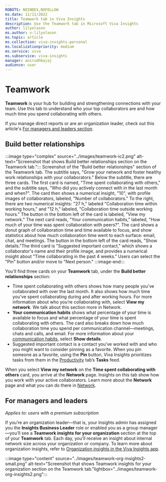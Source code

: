 ```yaml
---
ROBOTS: NOINDEX,NOFOLLOW
ms.date: 11/11/2022
title: Teamwork tab in Viva Insights
description: Use the Teamwork tab in Microsoft Viva Insights
author: lilyolason
ms.author: v-lilyolason
ms.topic: article
ms.collection: viva-insights-personal
ms.localizationpriority: medium 
ms.service: viva
ms.subservice: viva-insights
manager: anirudhbajaj
audience: user
---
```

# Teamwork

**Teamwork** is your hub for building and strengthening connections with your team. Use this tab to understand who your top collaborators are and how much time you spend collaborating with others.

If you manage direct reports or are an organization leader, check out this article's [For managers and leaders section](#for-managers-and-leaders).

## Build better relationships

:::image type="complex" source="../images/teamwork-ic2.png" alt-text="Screenshot that shows Build better relationships section on the Teamwork tab.":::
   Screenshot of the "Build better relationships" section of the Teamwork tab. The subtitle says, "Grow your network and foster healthy work relationships with your collaborators." Below the subtitle, there are three cards. The first card is named, "Time spent collaborating with others," and the subtitle says, "Who did you actively connect with in the last month and when?". The card then shows a numerical insight, "10", with profile images of collaborators, labeled, "Number of collaborators." To the right, there are two numerical insights: "27 h," labeled "Collaboration time within working hours," and "12 h," labeled, "Collaboration time outside working hours." The button in the bottom left of the card is labeled, "View my network." The next card reads, "Your communication habits," labeled, "How much of your time was spent collaboration with peers?". The card shows a donut graph of collaboration time and time available to focus, and show statistics about how much collaboration time went to each surface: email, chat, and meetings. The button in the bottom left of the card reads, "Show details."The third card is "Suggested important contact," which shows a collaborator's name and their profile image, and provides a numerical insight about "Time collaborating in the past 4 weeks." Users can select the "Pin" button and/or move to "Next person."
:::image-end:::

You’ll find three cards on your **Teamwork** tab, under the **Build better relationships** section:


* Time spent collaborating with others shows how many people you’ve collaborated with over the last month. It also shows how much time you’ve spent collaborating during and after working hours. For more information about who you’re collaborating with, select **View my network**. We talk about this section more in Network.
* **Your communication habits** shows what percentage of your time is available to focus and what percentage of your time is spent collaborating with others. The card also breaks down how much collaboration time you spend per communication channel—meetings, chats and calls, and email. For more information about your [communication habits](network.md#communication-habits), select **Show details**. 
* Suggested important contact is a contact you’ve worked with and who you might want to consider pinning as a favorite. When you pin someone as a favorite, using the **Pin** button, Viva Insights prioritizes tasks from them in the [Productivity](productivity.md) tab’s **Tasks** feed.
 

When you select **View my network** on the **Time spent collaborating with others** card, you arrive at the **Network** page. Insights on this tab show how you work with your active collaborators. Learn more about the **Network** page and what you can do there in [Network](network.md).

## For managers and leaders

*Applies to: users with a premium subscription*

If you’re an organization leader—that is, your Insights admin has assigned you the **Insights Business Leader** role or enabled you as a group manager—you’ll see a **Teamwork insights for your organization** section at the top of your **Teamwork** tab. Each day, you’ll receive an insight about internal network size across your organization or company. To learn more about organization insights, refer to [Organization insights in the Viva Insights app](../../../org-team-insights/new/org-insights.md).

:::image type="content" source="../images/teamwork-org-insights2-small.png" alt-text="Screenshot that shows Teamwork insights for your organization section on the Teamwork tab."lightbox="../images/teamwork-org-insights2.png"::: 
